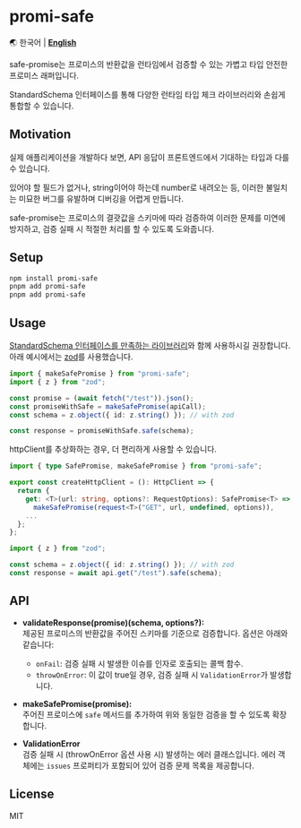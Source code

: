 # promi-safe

🌏 한국어 | [**English**](README.en.md)

safe-promise는 프로미스의 반환값을 런타임에서 검증할 수 있는 가볍고 타입 안전한 프로미스 래퍼입니다.

StandardSchema 인터페이스를 통해 다양한 런타임 타입 체크 라이브러리와 손쉽게 통합할 수 있습니다.

## Motivation

실제 애플리케이션을 개발하다 보면, API 응답이 프론트엔드에서 기대하는 타입과 다를 수 있습니다.

있어야 할 필드가 없거나, string이어야 하는데 number로 내려오는 등, 이러한 불일치는 미묘한 버그를 유발하며 디버깅을 어렵게 만듭니다.

safe-promise는 프로미스의 결괏값을 스키마에 따라 검증하여 이러한 문제를 미연에 방지하고, 검증 실패 시 적절한 처리를 할 수 있도록 도와줍니다.

## Setup

```bash
npm install promi-safe
pnpm add promi-safe
pnpm add promi-safe
```

## Usage

[StandardSchema 인터페이스를 만족하는 라이브러리](https://github.com/standard-schema/standard-schema#what-schema-libraries-implement-the-spec)와 함께 사용하시길 권장합니다.  
아래 예시에서는 [zod](https://github.com/colinhacks/zod)를 사용했습니다.

```ts
import { makeSafePromise } from "promi-safe";
import { z } from "zod";

const promise = (await fetch("/test")).json();
const promiseWithSafe = makeSafePromise(apiCall);
const schema = z.object({ id: z.string() }); // with zod

const response = promiseWithSafe.safe(schema);
```

httpClient를 추상화하는 경우, 더 편리하게 사용할 수 있습니다.

```ts
import { type SafePromise, makeSafePromise } from "promi-safe";

export const createHttpClient = (): HttpClient => {
  return {
    get: <T>(url: string, options?: RequestOptions): SafePromise<T> =>
      makeSafePromise(request<T>("GET", url, undefined, options)),
    ...
  };
};
```

```ts
import { z } from "zod";

const schema = z.object({ id: z.string() }); // with zod
const response = await api.get("/test").safe(schema);
```

## API

- **validateResponse(promise)(schema, options?):**  
  제공된 프로미스의 반환값을 주어진 스키마를 기준으로 검증합니다. 옵션은 아래와 같습니다:

  - `onFail`: 검증 실패 시 발생한 이슈를 인자로 호출되는 콜백 함수.
  - `throwOnError`: 이 값이 true일 경우, 검증 실패 시 `ValidationError`가 발생합니다.

- **makeSafePromise(promise):**  
  주어진 프로미스에 `safe` 메서드를 추가하여 위와 동일한 검증을 할 수 있도록 확장합니다.

- **ValidationError**  
  검증 실패 시 (throwOnError 옵션 사용 시) 발생하는 에러 클래스입니다. 에러 객체에는 `issues` 프로퍼티가 포함되어 있어 검증 문제 목록을 제공합니다.

## License

MIT
